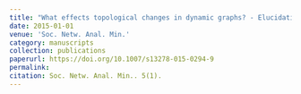 ```yaml
---
title: "What effects topological changes in dynamic graphs? - Elucidating relationships between vertex attributes and the graph structure"
date: 2015-01-01
venue: 'Soc. Netw. Anal. Min.'
category: manuscripts
collection: publications
paperurl: https://doi.org/10.1007/s13278-015-0294-9
permalink: 
citation: Soc. Netw. Anal. Min.. 5(1).
---
```


